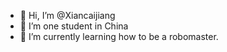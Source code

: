 - 👋 Hi, I’m @Xiancaijiang
- 👀 I’m one student in China
- 🌱 I’m currently learning how to be a robomaster.
